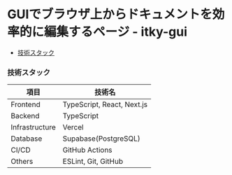 # GUIでブラウザ上からドキュメントを効率的に編集するページ - itky-gui

* [技術スタック](#技術スタック)

### 技術スタック
| 項目 | 技術名 |
| --- | --- |
| Frontend | TypeScript, React, Next.js |
| Backend | TypeScript |
| Infrastructure | Vercel |
| Database | Supabase(PostgreSQL) |
| CI/CD | GitHub Actions |
| Others | ESLint, Git, GitHub |
